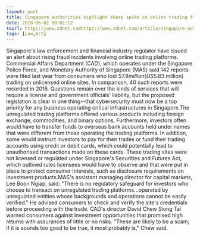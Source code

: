 ```yaml
---
layout: post
title: Singapore authorities highlight sharp spike in online trading fraud
date: 2018-06-02 00:02:12
tourl: https://www.zdnet.comhttps://www.zdnet.com/article/singapore-authorities-highlight-sharp-spike-in-online-trading-fraud/
tags: [Law,Act]
---
```

Singapore's law enforcement and financial industry regulator have issued an alert about rising fraud incidents involving online trading platforms. Commercial Affairs Department (CAD), which operates under the Singapore Police Force, and Monetary Authority of Singapore (MAS) said 142 reports were filed last year from consumers who lost S$7.8 million (US$5.83 million) trading on unlicensed online sites. In comparison, 40 such reports were recorded in 2016. Questions remain over the kinds of services that will require a license and government officials' liability, but the proposed legislation is clear in one thing--that cybersecurity must now be a top priority for any business operating critical infrastructures in Singapore.The unregulated trading platforms offered various products including foreign exchange, commodities, and binary options, Furthermore, investors often would have to transfer funds to overseas bank accounts held under names that were different from those operating the trading platforms. In addition, some would instruct investors to pay for their trades or fund their trading accounts using credit or debit cards, which could potentially lead to unauthorised transactions made on these cards. These trading sites were not licensed or regulated under Singapore's Securities and Futures Act, which outlined rules licensees would have to observe and that were put in place to protect consumer interests, such as disclosure requirements on investment products.MAS's assistant managing director for capital markets, Lee Boon Ngiap, said: "There is no regulatory safeguard for investors who choose to transact on unregulated trading platforms...operated by unregulated entities whose backgrounds and operations cannot be easily verified." He advised consumers to check and verify the site's credentials before proceeding with the trade. CAD's director David Chew Siong Tai warned consumers against investment opportunities that promised high returns with assurances of little or no risks. "These are likely to be a scam; if it is sounds too good to be true, it most probably is," Chew said.